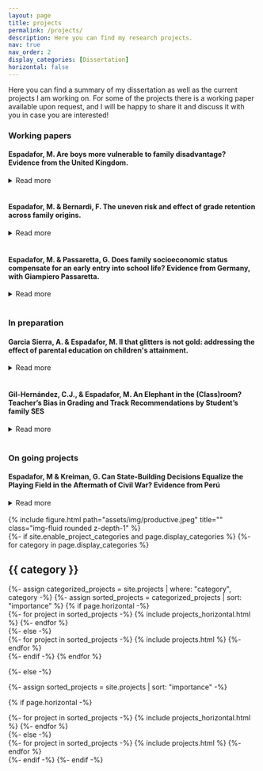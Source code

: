 ```yaml
---
layout: page
title: projects
permalink: /projects/
description: Here you can find my research projects.
nav: true
nav_order: 2
display_categories: [Dissertation]
horizontal: false
---
```


Here you can find a summary of my dissertation as well as the current projects I am working on. 
For some of the projects there is a working paper available upon request, and I will be happy to share it and discuss it with you in case you are interested!



### <span > Working papers </span>

#### Espadafor, M. Are boys more vulnerable to family disadvantage? Evidence from the United Kingdom.
<details>
<summary>Read more</summary>
There is a growing literature showing the importance of family socioeconomic status (SES) for explaining the male disadvantage in education. However, when and through which channel these gaps emerge remains unclear. This article examines whether and when family SES moderates gender differences in several educational outcomes. 
Focusing on the timing and the domain of the gender-SES gaps, this article contributes to the literature by testing the relative importance of birth characteristics, academic skills and values for explaining the gender-SES gap in education. To test these channels, I use the Millennium Cohort Study and focus on children's trajectories from birth to age seventeen.
Results suggest that girls and boys within each level of family SES start with equal health at birth and cognitive abilities throughout schooling. In contrast, high-SES families are able to moderate and compensate for the higher incidence of boys externalising behaviours and school detachment as gender identities become more salient at school. 


  - <i>Draft available upon request </i>. 
  
</details>
<br>

#### Espadafor, M. & Bernardi, F. The uneven risk and effect of grade retention across family origins.
<details>

<summary>Read more</summary>
This chapter focuses on the uneven effect of a remediation policy within the educational system: grade retention. We study the transition from Compulsory Education to higher secondary education in Spain, where retaking is relatively high. We investigate whether retaking a grade during compulsory education reduces the probability of remaining in the education system and whether the effect of retaking on school continuation decisions differs by family socioeconomic status. We leverage differences in regional educational laws to use an Instrumental Variable design that accounts for selection bias in educational transition models. Results show that (1) high-SES families are able to moderate the risk of falling into grade retention, but that (2) increases the chances of dropping out for all. However, (3) its effect is substantially more detrimental for children from low socioeconomic status. Finally, we show that naïve models that do not consider reverse causality and selection bias underestimate inter-generational transmission of educational inequalities. Results suggest that grade retention fails as a remediation policy and instead increases the inter-generational transmission of inequalities in education. 
  
 - <i>Draft available upon request</i>. 
- Funded by the GEOSMITE Project.
</details>
<br>

#### Espadafor, M. & Passaretta, G. Does family socioeconomic status compensate for an early entry into school life? Evidence from Germany, with Giampiero Passaretta. 
<details>
<summary>Read more</summary>
Previous literature shows that children who enter school at a younger age under perform compared to older classmates throughout school and adulthood.In this article, we analyse whether families differently react towards younger-for-grade children and when differences across family socioeconomic status (SES) in school entry age emerge. We contribute to the literature by providing an analytical example of one channel that could contribute to inequality in learning and achievement.
Using the German National Educational Panel Study (NEPS) and a novel research design, we estimate the effect of school entry age on various cognitive domains throughout primary education and in the transition to academic secondary school. First, we find that an early school entry age leads to lower cognitive abilities. Unlike previous studies, these effects are equal across family origins: high-SES families do not engage in remediation strategies for younger than grade students. However, by the time students reach the transition to secondary school, only low-SES younger than grade children have a lower likelihood to be recommended to the academic track.
Overall, our results suggest that while high SES families do not react towards a disadvantage in terms of performance, they do in terms of expected attainment. These findings challenge the compensatory advantage hypothesis, by which children from high SES families are less on prior negative outcomes.

 - <i>Draft available upon request</i>. 
</details>
<br>

### <span > In preparation </span>


#### Garcia Sierra, A. & Espadafor, M. ll that glitters is not gold: addressing the effect of parental education on children's attainment.
<details>
<summary>Read more</summary>
The association between parental education and children's educational outcomes has been long studied. However, standard cross-sectional analyses often present endogeneity problems and fail to explore which parental characteristics drive these processes. In this article, we focus on the role of parental education. We explore if (1) changes in parental education are related, in the long term, to children's educational attainment and if (2) differential returns to schooling have implications for the overall transmission of educational (dis)advantages. Using data from the Survey of Health, Ageing and Retirement in Europe (SHARE), we leverage the 1970 Educational Reform in Spain to estimate the causal effect of parental education on children's attainment. This reform extended the compulsory school age, generating a sharp rise in educational attainment for the affected cohorts. Preliminary results suggest that exogeneous increases in educational attainment in the parent generation also translate into better educational outcomes for future generations. Conversely, these changes do not translate in an increase of the inter-generational transmission of educational inequalities across families.

  - <i>Presentation available upon request</i>. 

</details>
<br>

#### Gil-Hernández, C.J., & Espadafor, M. An Elephant in the (Class)room? Teacher’s Bias in Grading and Track Recommendations by Student’s family SES
<details>
<summary>Read more</summary>
Teachers are the gatekeepers and evaluators of academic merit in educational systems. The literature shows teachers’ bias in assessments as a function of students’ ascribed characteristics such as gender, ethnicity or socioeconomic status. Nevertheless, most previous research overlooks the role of teachers as relevant actors in the early stages of the status attainment process, suffers from methodological flaws, and focuses on gender or ethnicity. 
This article provides new evidence on teachers’ bias as a mechanism of intergenerational educational reproduction. We ask whether family SES has a residual effect on teachers’ grades and track recommendations, net of student cognitive and non-cognitive skills and if the teacher’s bias is the greatest among low-performing students. We further discuss the findings’ theoretical and normative implications for inequality of educational opportunity. 
We answer these questions using data from the German National Educational Panel Study and study a cohort of students during primary education. Most previous research measured teacher bias as the difference between teachers’ grades and blindly assessed standardised test scores at a snapshot across schools. This approach might reflect biases by measurement error, students exerting less effort in low-stakes testing and different grading standards across schools. We address these methodological flaws by examining extensive cognitive and non-cognitive measures throughout elementary education and controlling for school-fixed effects. Furthermore, we account for any remaining students’ unobserved characteristics by implementing an instrumental variable design, leveraging exogenous variation in tests-scores from different domains. 
Results show that teachers perceive high-SES students more favourably. They assign a 15% standard deviation higher GPA in maths and German to high-SES and give up to 10% more recommendations to secondary academic schools (Gymnasiums) to high-SES students than to their equally skilled low-SES schoolmates. Furthermore, teachers’ bias toward students’ family SES in grading and track recommendations is the largest among low-cognitive performers.
  </details>
<br>

### <span > On going projects </span>

#### Espadafor, M & Kreiman, G. Can State-Building Decisions Equalize the Playing Field in the Aftermath of Civil War? Evidence from Perú
<details>
<summary>Read more</summary>

What is the impact of civil war dynamics on educational outcomes? 
Previous evidence consistently shows the negative impact of civil war and wartime exposure on educational outcomes. This has been at the expense of neglecting one of the core dynamics in post-conflict scenarios: the expansion of state reach to wartime affected areas. 
In this paper, we argue that the expansion of state capacity, through increased access to primary and secondary education, can lead to potential improvements in the educational levels of people living in conflict affected areas, which ultimately reduce war-time inequalities. 
We test these arguments focusing on the Peruvian Civil War (1980-1992).First, we leverage novel census data (1961-2017) to analyse whether districts that were either contested or controlled by the insurgent group, Sendero Luminoso, had lower levels of educational outcomes right after the conflict. Then, using a Difference in Differences design, we test whether war-time inequalities are compensated through an expansion of state reach to these areas. We expect that those communities contested or under insurgent control (war-time areas) had lower levels of educational access and attainment than those controlled by the state. We expect these inequalities to decrease or disappear by state building initiatives, such as the provision of public schools. Our study aims to challenge existent evidence on the relation between civil war dynamics and civil war showing how the dynamics of state expansion could end up with some of the most pervasive inequalities developed by internal armed conflicts. 
  </details>
<br>


<div class="row justify-content-sm-center">
    <div class="col-sm-8 mt-3 mt-md-0">
        {% include figure.html path="assets/img/productive.jpeg" title="" class="img-fluid rounded z-depth-1" %}
    </div>


<!-- pages/projects.md -->
<div class="projects">
{%- if site.enable_project_categories and page.display_categories %}
  <!-- Display categorized projects -->
  {%- for category in page.display_categories %}
  <h2 class="category">{{ category }}</h2>
  {%- assign categorized_projects = site.projects | where: "category", category -%}
  {%- assign sorted_projects = categorized_projects | sort: "importance" %}
  <!-- Generate cards for each project -->
  {% if page.horizontal -%}
  <div class="container">
    <div class="row row-cols-2">
    {%- for project in sorted_projects -%}
      {% include projects_horizontal.html %}
    {%- endfor %}
    </div>
  </div>
  {%- else -%}
  <div class="grid">
    {%- for project in sorted_projects -%}
      {% include projects.html %}
    {%- endfor %}
  </div>
  {%- endif -%}
  {% endfor %}

{%- else -%}
<!-- Display projects without categories -->
  {%- assign sorted_projects = site.projects | sort: "importance" -%}
  <!-- Generate cards for each project -->
  {% if page.horizontal -%}
  <div class="container">
    <div class="row row-cols-2">
    {%- for project in sorted_projects -%}
      {% include projects_horizontal.html %}
    {%- endfor %}
    </div>
  </div>
  {%- else -%}
  <div class="grid">
    {%- for project in sorted_projects -%}
      {% include projects.html %}
    {%- endfor %}
  </div>
  {%- endif -%}
{%- endif -%}
</div>
